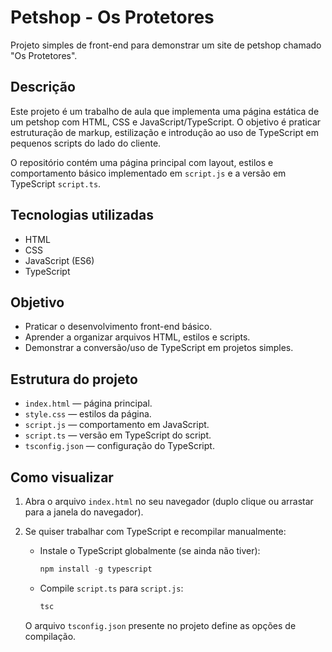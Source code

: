 # Petshop - Os Protetores

Projeto simples de front-end para demonstrar um site de petshop chamado "Os Protetores".

## Descrição

Este projeto é um trabalho de aula que implementa uma página estática de um petshop com HTML, CSS e JavaScript/TypeScript. O objetivo é praticar estruturação de markup, estilização e introdução ao uso de TypeScript em pequenos scripts do lado do cliente.

O repositório contém uma página principal com layout, estilos e comportamento básico implementado em `script.js` e a versão em TypeScript `script.ts`.

## Tecnologias utilizadas

- HTML
- CSS
- JavaScript (ES6)
- TypeScript

## Objetivo

- Praticar o desenvolvimento front-end básico.
- Aprender a organizar arquivos HTML, estilos e scripts.
- Demonstrar a conversão/uso de TypeScript em projetos simples.

## Estrutura do projeto

- `index.html` — página principal.
- `style.css` — estilos da página.
- `script.js` — comportamento em JavaScript.
- `script.ts` — versão em TypeScript do script.
- `tsconfig.json` — configuração do TypeScript.

## Como visualizar

1. Abra o arquivo `index.html` no seu navegador (duplo clique ou arrastar para a janela do navegador).

2. Se quiser trabalhar com TypeScript e recompilar manualmente:

   - Instale o TypeScript globalmente (se ainda não tiver):

     ```powershell
     npm install -g typescript
     ```

   - Compile `script.ts` para `script.js`:

     ```powershell
     tsc
     ```

   O arquivo `tsconfig.json` presente no projeto define as opções de compilação.
